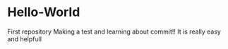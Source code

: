 # Hello-World
First repository
Making a test and learning about commit!!
It is really easy and helpfull
